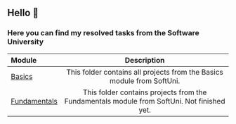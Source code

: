 ## Hello :wave:

### Here you can find my resolved tasks from the   Software University

| Module      | Description |
| :---        |    :----:   |
| [Basics](https://github.com/Runador/SoftUniBasicsFundamentals/tree/main/Basics)      | This folder contains all projects from the Basics module from SoftUni. |
| [Fundamentals](https://github.com/Runador/SoftUniBasicsFundamentals/tree/main/Fundamentals)   | This folder contains projects from the Fundamentals module from SoftUni. Not finished yet. |


